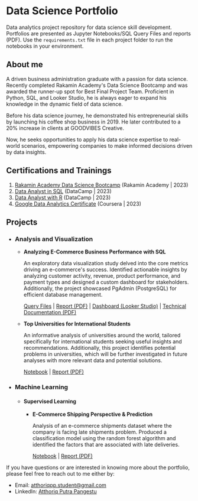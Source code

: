 # Data Science Portfolio
Data analytics project repository for data science skill development. Portfolios are presented as Jupyter Notebooks/SQL Query Files and reports (PDF). Use the `requirements.txt` file in each project folder to run the notebooks in your environment.

## About me
A driven business administration graduate with a passion for data science. Recently completed Rakamin Academy's Data Science Bootcamp and was awarded the runner-up spot for Best Final Project Team. Proficient in Python, SQL, and Looker Studio, he is always eager to expand his knowledge in the dynamic field of data science.

Before his data science journey, he demonstrated his entrepreneurial skills by launching his coffee shop business in 2019. He later contributed to a 20% increase in clients at GOODVIBES Creative.

Now, he seeks opportunities to apply his data science expertise to real-world scenarios, empowering companies to make informed decisions driven by data insights.

## Certifications and Trainings
1. [Rakamin Academy Data Science Bootcamp](https://drive.google.com/file/d/1zNqwX1lKTFjfao6_X8dMunKTsYbvaIDx/view?usp=sharing) (Rakamin Academy | 2023)
2. [Data Analyst in SQL](https://www.datacamp.com/statement-of-accomplishment/track/5c6499cc62e40dc7db3fd07e68aa9820c70a46be) (DataCamp | 2023)
3. [Data Analyst with R](https://www.datacamp.com/statement-of-accomplishment/track/17b96eb5916fe0df8a09d43c715309af60832dc4) (DataCamp | 2023)
4. [Google Data Analytics Certificate](https://www.credly.com/badges/f1abe8c6-fe17-4214-b05d-0ab5914fa323/linked_in_profile) (Coursera | 2023)

## Projects
- ### Analysis and Visualization
  - **Analyzing E-Commerce Business Performance with SQL**
    
     An exploratory data visualization study delved into the core metrics driving an e-commerce's success. Identified actionable insights by analyzing customer activity, revenue, product performance, and payment types and designed a custom dashboard for stakeholders. Additionally, the project showcased PgAdmin (PostgreSQL) for efficient database management.
    
    [Query Files](https://github.com/atthoriqpp/data_science_portfolio/tree/main/analyzing_e-commerce_business_performance_with_sql/query_files) | [Report (PDF)](https://github.com/atthoriqpp/data_science_portfolio/blob/main/analyzing_e-commerce_business_performance_with_sql/Final%20Report_Analyzing%20eCommerce%20Business%20Performance%20with%20SQL_Atthoriq%20Putra%20Pangestu.pdf) | [Dashboard (Looker Studio)](https://lookerstudio.google.com/reporting/cac6363e-b9f8-4dee-a528-de7dd58ba502) | [Technical Documentation (PDF)](https://github.com/atthoriqpp/data_science_portfolio/blob/main/analyzing_e-commerce_business_performance_with_sql/Documentation_Analyzing%20eCommerce%20Business%20Performance%20with%20SQL_Atthoriq%20Putra%20Pangestu.pdf)
    
  - **Top Universities for International Students**
    
    An informative analysis of universities around the world, tailored specifically for international students seeking useful insights and recommendations. Additionally, this project identifies potential problems in universities, which will be further investigated in future analyses with more relevant data and potential solutions.
    
    [Notebook](https://github.com/atthoriqpp/data_science_portfolio/blob/main/global_university_rankings_2023/top-universities-for-international-students.ipynb) | [Report (PDF)](https://github.com/atthoriqpp/data_analytics_portfolios/blob/main/global_university_rankings_2023/Global%20University%20Rankings%202023%20Analysis.pdf)
    
- ### Machine Learning
  - #### Supervised Learning
    - **E-Commerce Shipping Perspective & Prediction**
    
       Analysis of an e-commerce shipments dataset where the company is facing late shipments problem. Produced a classification model using the random forest algorithm and identified the factors that are associated with late deliveries.

      [Notebook](https://github.com/atthoriqpp/data_science_portfolio/blob/main/e-commerce_shipping_prediction/e-commerce-shipment-perspective-prediction.ipynb) | [Report (PDF)](https://github.com/atthoriqpp/data_analytics_portfolios/blob/main/e-commerce_shipping_prediction/E-Commerce%20Shipment%20Prediction.pdf)
   
If you have questions or are interested in knowing more about the portfolio, please feel free to reach out to me either by:
- Email: atthoriqpp.student@gmail.com
- LinkedIn: [Atthoriq Putra Pangestu](https://www.linkedin.com/in/atthoriqputra/)
